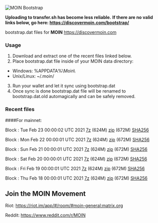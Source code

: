 ![MOIN Bootstrap](https://i.imgur.com/KjM1jMp.jpg)

**Uploading to transfer.sh has become less reliable.**
**If there are no valid links below, go here: https://discovermoin.com/bootstrap/**

bootstrap.dat files for **MOIN** https://discovermoin.com

### Usage

1. Download and extract one of the recent files linked below.
2. Place bootstrap.dat file inside of your MOIN data directory:
 - Windows: %APPDATA%\Moin\
 - Unix/Linux: ~/.moin/
3. Run your wallet and let it sync using bootstrap.dat
4. Once sync is done bootstrap.dat file will be renamed to bootstrap.dat.old automagically and can be safely removed.


### Recent files

####For mainnet:

Block : Tue Feb 23 00:00:02 UTC 2021 [7z]() (624M) [zip]() (672M) [SHA256]()

Block : Mon Feb 22 00:00:01 UTC 2021 [7z]() (624M) [zip]() (672M) [SHA256]()

Block : Sun Feb 21 00:00:01 UTC 2021 [7z]() (624M) [zip]() (672M) [SHA256]()

Block : Sat Feb 20 00:00:01 UTC 2021 [7z]() (624M) [zip]() (672M) [SHA256]()

Block : Fri Feb 19 00:00:01 UTC 2021 [7z]() (624M) [zip]() (672M) [SHA256]()

Block : Thu Feb 18 00:00:01 UTC 2021 [7z]() (624M) [zip]() (672M) [SHA256]()

## Join the MOIN Movement

Riot: https://riot.im/app/#/room/#moin-general:matrix.org

Reddit: https://www.reddit.com/r/MOIN
